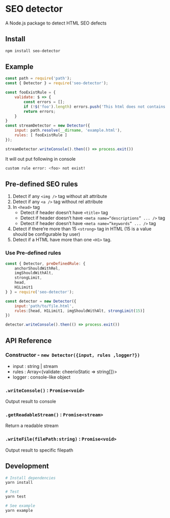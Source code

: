# SEO detector

A Node.js package to detect HTML SEO defects

## Install

```bash
npm install seo-detector
```

## Example

```javascript
const path = require('path');
const { Detector } = require('seo-detector');

const fooExistRule = {
    validate: $ => {
        const errors = [];
        if (!$('foo').length) errors.push('This html does not contains <foo> tag!')
        return errors;
    }
}
const streamDetector = new Detector({
    input: path.resolve(__dirname, 'example.html'),
    rules: [ fooExistRule ]
});

streamDetector.writeConsole().then(() => process.exit())
```

It will out put following in console

```bash
custom rule error: <foo> not exist!
```

## Pre-defined SEO rules

1. Detect if any `<img />` tag without alt attribute
1. Detect if any `<a />` tag without rel attribute
1. In `<head>` tag
    - Detect if header doesn’t have `<title>` tag
    - Detect if header doesn’t have `<meta name=“descriptions” ... />` tag
    - Detect if header doesn’t have `<meta name=“keywords” ... />` tag
1. Detect if there’re more than 15 `<strong>` tag in HTML (15 is a value should be configurable by user)
1. Detect if a HTML have more than one `<H1>` tag.

### Use Pre-defined rules

```javascript
const { Detector, preDefinedRule: {
    anchorShouldWithRel,
    imgShouldWithAlt,
    strongLimit,
    head,
    H1Limit1
} } = require('seo-detector');

const detector = new Detector({
    input:'path/to/file.html',
    rules:[head, H1Limit1, imgShouldWithAlt, strongLimit(15)]
})

detector.writeConsole().then(() => process.exit())
```

## API Reference

### Constructor - `new Detector({input, rules ,logger?})`

- input : string | stream
- rules : Array<{validate: cheerioStatic => string[]}>
- logger : console-like object

### `.writeConsole()` : `Promise<void>`

Output result to console

### `.getReadableStream()` : `Promise<stream>`

Return a readable stream

### `.writeFile(filePath:string)` : `Promise<void>`

Output result to specific filepath

## Development

```bash
# Install dependencies
yarn install

# Test
yarn test

# See example
yarn example
```